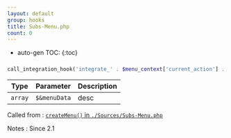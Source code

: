 ```yaml
---
layout: default
group: hooks
title: Subs-Menu.php
count: 0
---
```

* auto-gen TOC:
{:toc}
### 

```php
call_integration_hook('integrate_' . $menu_context['current_action'] . '_areas', array(&$menuData))
```

Type|Parameter|Description
---|---|---
`array`|`$&menuData`|desc

Called from
: [`createMenu()` in `./Sources/Subs-Menu.php`](../docs/subs-menu.html#createmenu)

Notes
: Since 2.1

